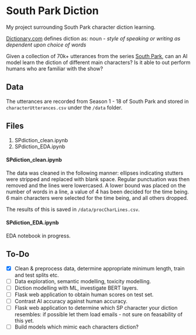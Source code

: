 # South Park Diction

My project surrounding South Park character diction learning.

<a href="https://www.dictionary.com/browse/diction">Dictionary.com</a> defines diction as: noun - *style of speaking or writing as dependent upon choice of words*

Given a collection of 70k+ utterances from the series <a href="https://en.wikipedia.org/wiki/South_Park">South Park</a>, can an AI model learn the diction of different main characters? Is it able to out perform humans who are familiar with the show?

## Data

The utterances are recorded from Season 1 - 18 of South Park and stored in `characterUtterances.csv`  under the `/data` folder.

## Files

  1. SPdiction_clean.ipynb
  2. SPdiction_EDA.ipynb

#### SPdiction_clean.ipynb

The data was cleaned in the following manner: ellipses indicating stutters were stripped and replaced with blank space. Regular punctuation was then removed and the lines were lowercased. A lower bound was placed on the number of words in a line, a value of 4 has been decided for the time being. 6 main characters were selected for the time being, and all others dropped.

The results of this is saved in `/data/procCharLines.csv`.

#### SPdiction_EDA.ipynb

EDA notebook in progress.

## To-Do

- [x] Clean & preprocess data, determine appropriate minimum length, train and test splits etc.
- [ ] Data exploration, semantic modelling, toxicity modelling.
- [ ] Diction modelling with ML, investigate BERT layers.
- [ ] Flask web application to obtain human scores on test set.
- [ ] Contrast AI accuracy against human accuracy.
- [ ] Flask web application to determine which SP character your diction resembles: if possible let them load emails - not sure on feasability of this yet.
- [ ] Build models which mimic each characters diction?
